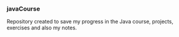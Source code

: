 ### javaCourse

Repository created to save my progress in the Java course, projects, exercises and also my notes.